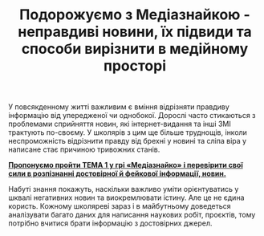 ﻿---
title: Подорожуємо з Медіазнайкою - неправдиві новини, їх підвиди та способи вирізнити в медійному просторі
---

У повсякденному житті важливим є вміння відрізняти правдиву інформацію від упередженої чи однобокої. Дорослі часто стикаються з проблемами сприйняття новин, які інтернет-видання та інші ЗМІ трактують по-своєму. У школярів з цим ще більше труднощів, інколи неспроможність відрізнити правду від брехні у новині та сліпа віра у написане стає причиною тривожних станів.

[**Пропонуємо пройти ТЕМА 1 у грі «Медіазнайко» і перевірити свої сили в розпізнанні достовірної й фейкової інформації, новин.**](https://www.aup.com.ua/Game/)

Набуті знання покажуть, наскільки важливо уміти орієнтуватись у шквалі негативних новин та виокремлювати істину. Але це не єдина користь. Кожному школяреві зараз і в майбутньому доведеться аналізувати багато даних для написання наукових робіт, проєктів, тому потрібно вчитися брати інформацію з достовірних джерел.
